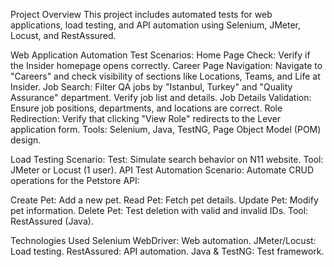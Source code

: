 Project Overview
This project includes automated tests for web applications, load testing, and API automation using Selenium, JMeter, Locust, and RestAssured.

Web Application Automation
Test Scenarios:
Home Page Check: Verify if the Insider homepage opens correctly.
Career Page Navigation: Navigate to "Careers" and check visibility of sections like Locations, Teams, and Life at Insider.
Job Search: Filter QA jobs by "Istanbul, Turkey" and "Quality Assurance" department. Verify job list and details.
Job Details Validation: Ensure job positions, departments, and locations are correct.
Role Redirection: Verify that clicking "View Role" redirects to the Lever application form.
Tools: Selenium, Java, TestNG, Page Object Model (POM) design.

Load Testing
Scenario:
Test: Simulate search behavior on N11 website.
Tool: JMeter or Locust (1 user).
API Test Automation
Scenario:
Automate CRUD operations for the Petstore API:

Create Pet: Add a new pet.
Read Pet: Fetch pet details.
Update Pet: Modify pet information.
Delete Pet: Test deletion with valid and invalid IDs.
Tool: RestAssured (Java).

Technologies Used
Selenium WebDriver: Web automation.
JMeter/Locust: Load testing.
RestAssured: API automation.
Java & TestNG: Test framework.

